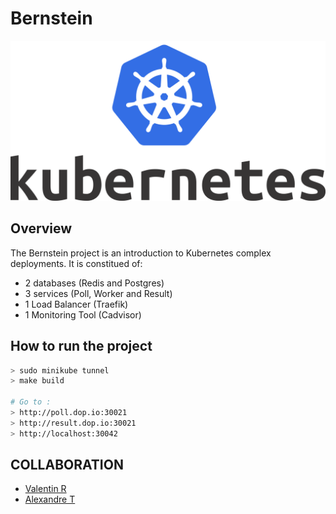 # Bernstein
![alt text](img/image.png)
## Overview

The Bernstein project is an introduction to Kubernetes complex deployments.
It is constitued of:
- 2 databases (Redis and Postgres)
- 3 services (Poll, Worker and Result)
- 1 Load Balancer (Traefik)
- 1 Monitoring Tool (Cadvisor)

## How to run the project

```bash
> sudo minikube tunnel
> make build

# Go to :
> http://poll.dop.io:30021
> http://result.dop.io:30021
> http://localhost:30042
```

## COLLABORATION

- [Valentin R](https://github.com/ValentinRgt)
- [Alexandre T](https://github.com/PikPakPik)